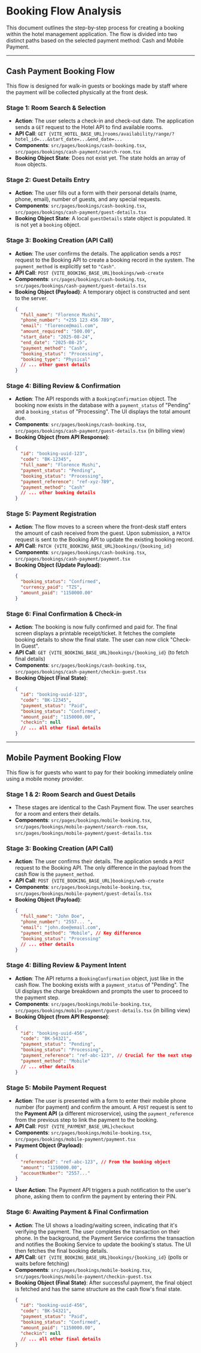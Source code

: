 # Booking Flow Analysis

This document outlines the step-by-step process for creating a booking within the hotel management application. The flow is divided into two distinct paths based on the selected payment method: Cash and Mobile Payment.

---

## Cash Payment Booking Flow

This flow is designed for walk-in guests or bookings made by staff where the payment will be collected physically at the front desk.

### Stage 1: Room Search & Selection

- **Action**: The user selects a check-in and check-out date. The application sends a `GET` request to the Hotel API to find available rooms.
- **API Call**: `GET {VITE_HOTEL_BASE_URL}rooms/availability/range/?hotel_id=...&start_date=...&end_date=...`
- **Components**: `src/pages/bookings/cash-booking.tsx`, `src/pages/bookings/cash-payment/search-room.tsx`
- **Booking Object State**: Does not exist yet. The state holds an array of `Room` objects.

### Stage 2: Guest Details Entry

- **Action**: The user fills out a form with their personal details (name, phone, email), number of guests, and any special requests.
- **Components**: `src/pages/bookings/cash-booking.tsx`, `src/pages/bookings/cash-payment/guest-details.tsx`
- **Booking Object State**: A local `guestDetails` state object is populated. It is not yet a `booking` object.

### Stage 3: Booking Creation (API Call)

- **Action**: The user confirms the details. The application sends a `POST` request to the Booking API to create a booking record in the system. The `payment_method` is explicitly set to `"Cash"`.
- **API Call**: `POST {VITE_BOOKING_BASE_URL}bookings/web-create`
- **Components**: `src/pages/bookings/cash-booking.tsx`, `src/pages/bookings/cash-payment/guest-details.tsx`
- **Booking Object (Payload)**: A temporary object is constructed and sent to the server.
  ```json
  {
    "full_name": "Florence Mushi",
    "phone_number": "+255 123 456 789",
    "email": "florence@mail.com",
    "amount_required": "500.00",
    "start_date": "2025-08-24",
    "end_date": "2025-08-25",
    "payment_method": "Cash",
    "booking_status": "Processing",
    "booking_type": "Physical"
    // ... other guest details
  }
  ```

### Stage 4: Billing Review & Confirmation

- **Action**: The API responds with a `BookingConfirmation` object. The booking now exists in the database with a `payment_status` of "Pending" and a `booking_status` of "Processing". The UI displays the total amount due.
- **Components**: `src/pages/bookings/cash-booking.tsx`, `src/pages/bookings/cash-payment/guest-details.tsx` (in billing view)
- **Booking Object (from API Response)**:
  ```json
  {
    "id": "booking-uuid-123",
    "code": "BK-12345",
    "full_name": "Florence Mushi",
    "payment_status": "Pending",
    "booking_status": "Processing",
    "payment_reference": "ref-xyz-789",
    "payment_method": "Cash"
    // ... other booking details
  }
  ```

### Stage 5: Payment Registration

- **Action**: The flow moves to a screen where the front-desk staff enters the amount of cash received from the guest. Upon submission, a `PATCH` request is sent to the Booking API to update the existing booking record.
- **API Call**: `PATCH {VITE_BOOKING_BASE_URL}bookings/{booking_id}`
- **Components**: `src/pages/bookings/cash-booking.tsx`, `src/pages/bookings/cash-payment/payment.tsx`
- **Booking Object (Update Payload)**:
  ```json
  {
    "booking_status": "Confirmed",
    "currency_paid": "TZS",
    "amount_paid": "1150000.00"
  }
  ```

### Stage 6: Final Confirmation & Check-in

- **Action**: The booking is now fully confirmed and paid for. The final screen displays a printable receipt/ticket. It fetches the complete booking details to show the final state. The user can now click "Check-In Guest".
- **API Call**: `GET {VITE_BOOKING_BASE_URL}bookings/{booking_id}` (to fetch final details)
- **Components**: `src/pages/bookings/cash-booking.tsx`, `src/pages/bookings/cash-payment/checkin-guest.tsx`
- **Booking Object (Final State)**:
  ```json
  {
    "id": "booking-uuid-123",
    "code": "BK-12345",
    "payment_status": "Paid",
    "booking_status": "Confirmed",
    "amount_paid": "1150000.00",
    "checkin": null
    // ... all other final details
  }
  ```

---

## Mobile Payment Booking Flow

This flow is for guests who want to pay for their booking immediately online using a mobile money provider.

### Stage 1 & 2: Room Search and Guest Details

- These stages are identical to the Cash Payment flow. The user searches for a room and enters their details.
- **Components**: `src/pages/bookings/mobile-booking.tsx`, `src/pages/bookings/mobile-payment/search-room.tsx`, `src/pages/bookings/mobile-payment/guest-details.tsx`

### Stage 3: Booking Creation (API Call)

- **Action**: The user confirms their details. The application sends a `POST` request to the Booking API. The only difference in the payload from the cash flow is the `payment_method`.
- **API Call**: `POST {VITE_BOOKING_BASE_URL}bookings/web-create`
- **Components**: `src/pages/bookings/mobile-booking.tsx`, `src/pages/bookings/mobile-payment/guest-details.tsx`
- **Booking Object (Payload)**:
  ```json
  {
    "full_name": "John Doe",
    "phone_number": "2557... ",
    "email": "john.doe@email.com",
    "payment_method": "Mobile", // Key difference
    "booking_status": "Processing"
    // ... other details
  }
  ```

### Stage 4: Billing Review & Payment Intent

- **Action**: The API returns a `BookingConfirmation` object, just like in the cash flow. The booking exists with a `payment_status` of "Pending". The UI displays the charge breakdown and prompts the user to proceed to the payment step.
- **Components**: `src/pages/bookings/mobile-booking.tsx`, `src/pages/bookings/mobile-payment/guest-details.tsx` (in billing view)
- **Booking Object (from API Response)**:
  ```json
  {
    "id": "booking-uuid-456",
    "code": "BK-54321",
    "payment_status": "Pending",
    "booking_status": "Processing",
    "payment_reference": "ref-abc-123", // Crucial for the next step
    "payment_method": "Mobile"
    // ... other details
  }
  ```

### Stage 5: Mobile Payment Request

- **Action**: The user is presented with a form to enter their mobile phone number (for payment) and confirm the amount. A `POST` request is sent to the **Payment API** (a different microservice), using the `payment_reference` from the previous step to link the payment to the booking.
- **API Call**: `POST {VITE_PAYMENT_BASE_URL}checkout`
- **Components**: `src/pages/bookings/mobile-booking.tsx`, `src/pages/bookings/mobile-payment/payment.tsx`
- **Payment Object (Payload)**:
  ```json
  {
    "referenceId": "ref-abc-123", // From the booking object
    "amount": "1150000.00",
    "accountNumber": "2557..."
  }
  ```
- **User Action**: The Payment API triggers a push notification to the user's phone, asking them to confirm the payment by entering their PIN.

### Stage 6: Awaiting Payment & Final Confirmation

- **Action**: The UI shows a loading/waiting screen, indicating that it's verifying the payment. The user completes the transaction on their phone. In the background, the Payment Service confirms the transaction and notifies the Booking Service to update the booking's status. The UI then fetches the final booking details.
- **API Call**: `GET {VITE_BOOKING_BASE_URL}bookings/{booking_id}` (polls or waits before fetching)
- **Components**: `src/pages/bookings/mobile-booking.tsx`, `src/pages/bookings/mobile-payment/checkin-guest.tsx`
- **Booking Object (Final State)**: After successful payment, the final object is fetched and has the same structure as the cash flow's final state.
  ```json
  {
    "id": "booking-uuid-456",
    "code": "BK-54321",
    "payment_status": "Paid",
    "booking_status": "Confirmed",
    "amount_paid": "1150000.00",
    "checkin": null
    // ... all other final details
  }
  ```
